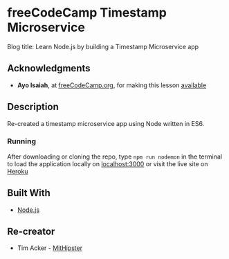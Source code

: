 # freeCodeCamp Timestamp Microservice

Blog title: Learn Node.js by building a Timestamp Microservice app

## Acknowledgments

- **Ayo Isaiah**, at [freeCodeCamp.org](https://medium.freecodecamp.org/), for making this lesson [available](https://medium.freecodecamp.org/microservice-8edfdb9be811)

## Description

Re-created a timestamp microservice app using Node written in ES6.

### Running

After downloading or cloning the repo, type `npm run nodemon` in the terminal to load the application locally on [localhost:3000](http://localhost:3000/) or visit the live site on [Heroku](https://boiling-reef-44493.herokuapp.com/)

## Built With

- [Node.js](https://nodejs.org/)

## Re-creator

- Tim Acker - [MitHipster](https://github.com/MitHipster)
